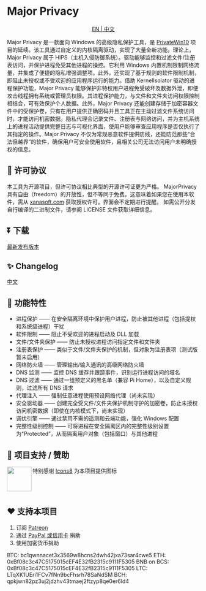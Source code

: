 # Major Privacy

<p align='center'>
<a href='./README.md'>EN | 中文</a>
</p>

Major Privacy 是一款面向 Windows 的高级隐私保护工具，是 [PrivateWin10](https://github.com/DavidXanatos/priv10) 项目的延续。该工具通过自定义的内核隔离驱动，实现了大量全新功能。理论上，Major Privacy 属于 HIPS（主机入侵防御系统）。驱动能够监控和过滤文件/注册表访问，并保护进程免受其他进程的操控。它利用 Windows 内置机制限制网络流量，并集成了便捷的隐私增强调整项。此外，还实现了基于规则的软件限制机制，即阻止未授权或不受欢迎的应用程序运行的能力。借助 KernelIsolator 驱动的进程保护功能，Major Privacy 能够保护非特权用户进程免受破坏及数据外泄，即便攻击线程拥有系统或管理员权限。其进程保护能力，与文件和文件夹访问权限控制相结合，可有效保护个人数据。此外，Major Privacy 还能创建存储于加密容器文件中的受保护卷，只有在用户提供正确密码并且工具正在主动过滤文件系统访问时，才能访问机密数据。隐私代理会记录文件、注册表与网络访问，并为主机系统上的进程活动提供完整日志与可视化界面，使用户能够审查应用程序是否仅执行了其指定的操作。Major Privacy 不仅为常规恶意软件提供防线，还能防范那些“合法但越界”的软件，确保用户可安全使用软件，且相关公司无法访问用户未明确授权的信息。

## 🤝 许可协议

本工具为开源项目，但许可协议相比典型的开源许可证更为严格。
MajorPrivacy 具有自由（freedom）的开放性，但不等同于免费。这意味着如果您在使用本软件，需从 [xanasoft.com](https://xanasoft.com) 获取授权许可。界面会不定期进行提醒。
如需公开分发自行编译的二进制文件，请参阅 LICENSE 文件获取详细信息。

## ⏬ 下载

[最新发布版本](https://github.com/xanasoft/MajorPrivacy/releases/latest)

## ✨ Changelog

<a href='./CHANGELOG_zh-CN.md'>中文</a>

## 🚀 功能特性

- 进程保护 —— 在安全隔离环境中保护用户进程，防止被其他进程（包括提权和系统级进程）干扰  
- 软件限制 —— 阻止不受欢迎的进程启动及 DLL 加载  
- 文件/文件夹保护 —— 防止未授权进程访问指定文件和文件夹  
- 注册表保护 —— 类似于文件/文件夹保护的机制，但对象为注册表项（测试版暂未启用）  
- 网络防火墙 —— 管理输出/输入通讯的高级网络防火墙  
- DNS 监测 —— 监控 DNS 缓存并跟踪事件，识别运行进程访问的域名  
- DNS 过滤 —— 通过一组预定义的黑名单（兼容 Pi Home），以及自定义规则，过滤所有 DNS 请求  
- 代理注入 —— 强制任意进程使用预设网络代理（尚未实现）  
- 安全驱动器 —— 创建完全受文件/文件夹保护机制守护的加密卷，防止未授权访问机密数据（即使在内核模式下，尚未实现）  
- 调优引擎 —— 通过禁用不需的遥测和云端功能，强化 Windows 配置  
- 完整性级别控制 —— 可将进程在安全隔离区内的完整性级别设置为“Protected”，从而隔离用户对象（包括窗口）与其他进程

## 📌 项目支持 / 赞助

[<img align="left" height="64" width="64" src="https://github.com/sandboxie-plus/Sandboxie/raw/master/.github/images/Icons8_logo.png">](https://icons8.de/)特别感谢 [Icons8](https://icons8.de/) 为本项目提供图标  
<br>
<br>
<br>

## ❤️ 支持本项目

1. 订阅 [Patreon](https://www.patreon.com/DavidXanatos)  
2. 通过 [PayPal 或信用卡](https://sandboxie-plus.com/go.php?to=donate) 捐助  
3. 使用加密货币捐助  

BTC: bc1qwnnacet3x3569w8hcns2dwh42jxa73sar4cwe5
ETH: 0xBf08c3c47C5175015cEF4E32fB2315c9111F5305
BNB on BCS: 0xBf08c3c47C5175015cEF4E32fB2315c9111F5305
LTC: LTqXK1UEri1FCv7fNn9bcFhsrh78SaNdSM
BCH: qpkjwn82pz3uj2jdzhv43tmaej2ftzyp8qe0er6ld4
